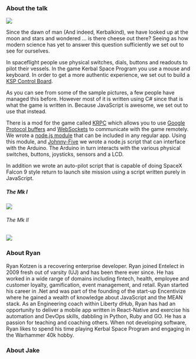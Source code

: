### About the talk

![](http://forum.kerbalspaceprogram.com/uploads/monthly_02_2016/helmet2.jpg.8f411f96275691f576624cded3a109b8.jpg)

Since the dawn of man (And indeed, Kerbalkind), we have looked up at the moon and stars and wondered ... is there cheese out there? Seeing as how modern science has yet to answer this question sufficiently we set out to see for ourselves.

In spaceflight people use physical switches, dials, buttons and readouts to pilot their vessels. In the game Kerbal Space Program you use a mouse and keyboard. In order to get a more authentic experience, we set out to build a [KSP Control Board](https://www.google.co.za/search?q=ksp+control+board&source=lnms&tbm=isch&sa=X&ved=0ahUKEwj5h8HHn7PTAhUMCsAKHdgyB1sQ_AUICCgB&biw=1920&bih=950).

As you can see from some of the sample pictures, a few people have managed this before. However most of it is written using C# since that is what the game is written in. Because JavaScript is awesome, we set out to use that instead.

There is a mod for the game called [KRPC](https://krpc.github.io/krpc/) which allows you to use [Google Protocol buffers](https://developers.google.com/protocol-buffers/) and [WebSockets](https://developer.mozilla.org/en-US/docs/Web/API/WebSockets_API) to communicate with the game remotely. We wrote a [node.js module](https://www.npmjs.com/package/krpc-node) that can be included in any regular app. Using this module, and [Johnny-Five](http://johnny-five.io/) we wrote a node.js script that can interface with the Arduino. The Arduino in turn interacts with the various physical switches, buttons, joysticks, sensors and a LCD. 

In addition we wrote an auto-pilot script that is capable of doing SpaceX Falcon 9 style return to launch site mission using a script written purely in JavaScript.  

##### The Mk I
![](http://i.imgur.com/nC94m8P.jpg)

###### The Mk II
![](https://i.imgur.com/fM9Em8E.jpg)

### About Ryan
Ryan Kotzen is a recovering enterprise developer. Ryan joined Entelect in 2009 fresh out of varsity (UJ) and has been there ever since. He has worked in a wide range of domains including fintech, health, employee and customer loyalty, gamification, event management, and retail. Ryan started his career in .Net and was part of the founding of the start-up Encentivize where he gained a wealth of knowledge about JavaScript and the MEAN stack. As an Engineering coach within Liberty dHub, Ryan has had an opportunity to deliver a mobile app written in React-Native and exercise his automation and DevOps skills, dabbling in Python, Ruby and GO. He has a passion for teaching and coaching others. When not developing software, Ryan likes to spend his time playing Kerbal Space Program and engaging in the Warhammer 40k hobby.

### About Jake
